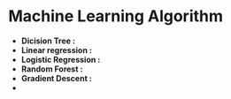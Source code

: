 # **Machine Learning Algorithm**
- **Dicision Tree :**
- **Linear regression :**
- **Logistic Regression :**
- **Random Forest :**
- **Gradient Descent :**
- 
